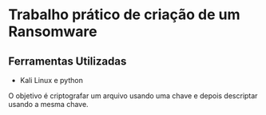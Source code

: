 # Trabalho prático de criação de um Ransomware
## Ferramentas Utilizadas

- Kali Linux e python

O objetivo é criptografar um arquivo usando uma chave
e depois descriptar usando a mesma chave.
